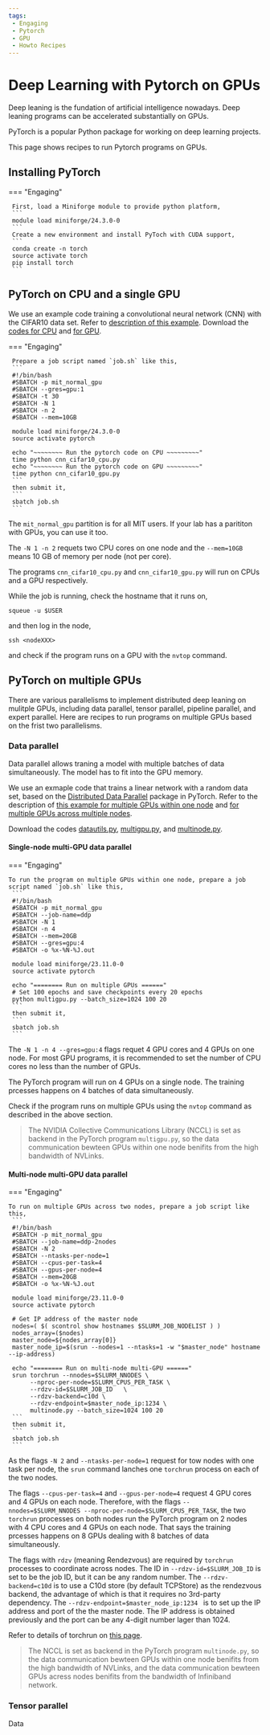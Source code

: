 ```yaml
---
tags:
 - Engaging
 - Pytorch
 - GPU
 - Howto Recipes
---
```


# Deep Learning with Pytorch on GPUs

 Deep leaning is the fundation of artificial intelligence nowadays. Deep leaning programs can be accelerated substantially on GPUs. 
 
PyTorch is a popular Python package for working on deep learning projects.

This page shows recipes to run Pytorch programs on GPUs. 


## Installing PyTorch

=== "Engaging"

     First, load a Miniforge module to provide python platform, 
     ```
     module load miniforge/24.3.0-0
     ```
     Create a new environment and install PyToch with CUDA support,
     ```
     conda create -n torch
     source activate torch
     pip install torch
     ```

## PyTorch on CPU and a single GPU

We use an example code training a convolutional neural network (CNN) with the CIFAR10 data set. Refer to [description of this example](https://pytorch.org/tutorials/beginner/blitz/cifar10_tutorial.html). Download the [codes for CPU](./scripts/torch-gpu/cnn_cifar10_cpu.py) and [for GPU](./scripts/torch-gpu/cnn_cifar10_gpu.py). 

=== "Engaging"  

     Prepare a job script named `job.sh` like this,
     ```
     #!/bin/bash
     #SBATCH -p mit_normal_gpu   
     #SBATCH --gres=gpu:1 
     #SBATCH -t 30
     #SBATCH -N 1
     #SBATCH -n 2
     #SBATCH --mem=10GB
     
     module load miniforge/24.3.0-0
     source activate pytorch
     
     echo "~~~~~~~~ Run the pytorch code on CPU ~~~~~~~~~"
     time python cnn_cifar10_cpu.py
     echo "~~~~~~~~ Run the pytorch code on GPU ~~~~~~~~~"
     time python cnn_cifar10_gpu.py
     ```
     then submit it,
     ```
     sbatch job.sh
     ```

The `mit_normal_gpu` partition is for all MIT users. If your lab has a parititon with GPUs, you can use it too.  

The `-N 1 -n 2` requets two CPU cores on one node and the `--mem=10GB` means 10 GB of memory per node (not per core).

The programs `cnn_cifar10_cpu.py` and `cnn_cifar10_gpu.py` will run on CPUs and a GPU respectively. 

While the job is running, check the hostname that it runs on,
```
squeue -u $USER
```
and then log in the node,
```
ssh <nodeXXX>
```
and check if the program runs on a GPU with the `nvtop` command.


## PyTorch on multiple GPUs

There are various parallelisms to implement distributed deep leaning on mulitple GPUs, including data parallel, tensor parallel, pipeline parallel, and expert parallel. Here are recipes to run programs on multiple GPUs based on the frist two parallelisms. 

### Data parallel

Data parallel allows traning a model with multiple batches of data simultaneously. The model has to fit into the GPU memory. 

We use an exmaple code that trains a linear network with a random data set, based on the [Distributed Data Parallel](https://PyTorch.org/docs/stable/notes/ddp.html) package in PyTorch. Refer to the description of [this example for multiple GPUs within one node](https://pytorch.org/tutorials/beginner/ddp_series_multigpu.html) and [for multiple GPUs across multiple nodes](https://pytorch.org/tutorials/intermediate/ddp_series_multinode.html). 

Download the codes [datautils.py](./scripts/torch-gpu/datautils.py), [multigpu.py](./scripts/torch-gpu/multigpu.py), and [multinode.py](./scripts/torch-gpu/multinode.py).

#### Single-node multi-GPU data parallel

=== "Engaging"

    To run the program on multiple GPUs within one node, prepare a job script named `job.sh` like this,
     ```
     #!/bin/bash
     #SBATCH -p mit_normal_gpu
     #SBATCH --job-name=ddp
     #SBATCH -N 1
     #SBATCH -n 4
     #SBATCH --mem=20GB
     #SBATCH --gres=gpu:4   
     #SBATCH -o %x-%N-%J.out

     module load miniforge/23.11.0-0
     source activate pytorch

     echo "======== Run on multiple GPUs ======"
     # Set 100 epochs and save checkpoints every 20 epochs
     python multigpu.py --batch_size=1024 100 20
     ```
     then submit it,
     ```
     sbatch job.sh
     ```

The `-N 1 -n 4 --gres=gpu:4` flags requet 4 GPU cores and 4 GPUs on one node. For most GPU programs, it is recommended to set the number of CPU cores no less than the number of GPUs. 

The PyTorch program will run on 4 GPUs on a single node. The training prcesses happens on 4 batches of data simultaneously. 

Check if the program runs on multiple GPUs using the `nvtop` command as described in the above section.  

> The NVIDIA Collective Communications Library (NCCL) is set as backend in the PyTorch program `multigpu.py`, so the data communication bewteen GPUs within one node benifits from the high bandwidth of NVLinks. 

#### Multi-node multi-GPU data parallel

=== "Engaging"

    To run on multiple GPUs across two nodes, prepare a job script like this,
     ```
     #!/bin/bash
     #SBATCH -p mit_normal_gpu
     #SBATCH --job-name=ddp-2nodes
     #SBATCH -N 2
     #SBATCH --ntasks-per-node=1
     #SBATCH --cpus-per-task=4
     #SBATCH --gpus-per-node=4 
     #SBATCH --mem=20GB
     #SBATCH -o %x-%N-%J.out

     module load miniforge/23.11.0-0
     source activate pytorch

     # Get IP address of the master node
     nodes=( $( scontrol show hostnames $SLURM_JOB_NODELIST ) )
     nodes_array=($nodes)
     master_node=${nodes_array[0]}
     master_node_ip=$(srun --nodes=1 --ntasks=1 -w "$master_node" hostname --ip-address)

     echo "======== Run on multi-node multi-GPU ======"     
     srun torchrun --nnodes=$SLURM_NNODES \
          --nproc-per-node=$SLURM_CPUS_PER_TASK \
          --rdzv-id=$SLURM_JOB_ID   \
          --rdzv-backend=c10d \
          --rdzv-endpoint=$master_node_ip:1234 \
          multinode.py --batch_size=1024 100 20
     ```
     then submit it,
     ```
     sbatch job.sh
     ```

As the flags `-N 2` and `--ntasks-per-node=1` request for tow nodes with one task per node, the `srun` command lanches one `torchrun` process on each of the two nodes. 

The flags `--cpus-per-task=4` and `--gpus-per-node=4` request 4 GPU cores and 4 GPUs on each node. 
Therefore, with the flags `--nnodes=$SLURM_NNODES --nproc-per-node=$SLURM_CPUS_PER_TASK`, the two `torchrun` processes on both nodes run the PyTorch program on 2 nodes with 4 CPU cores and 4 GPUs on each node. That says the training prcesses happens on 8 GPUs dealing with 8 batches of data simultaneously. 

The flags with `rdzv` (meaning Rendezvous) are required by `torchrun` processes to coordinate across nodes. The ID in `--rdzv-id=$SLURM_JOB_ID` is set to be the job ID, but it can be any random number. The `--rdzv-backend=c10d` is to use a C10d store (by default TCPStore) as the rendezvous backend, the  advantage of which is that it requires no 3rd-party dependency. The `--rdzv-endpoint=$master_node_ip:1234 ` is to set up the IP address and port of the the master node. The IP address is obtained previously and the port can be any 4-digit number lager than 1024.   

Refer to details of torchrun on [this page](https://pytorch.org/docs/stable/elastic/run.html).

> The NCCL is set as backend in the PyTorch program `multinode.py`, so the data communication bewteen GPUs within one node benifits from the high bandwidth of NVLinks, and the data communication bewteen GPUs acress nodes benifits from the bandwidth of Infiniband network. 


### Tensor parallel

Data


